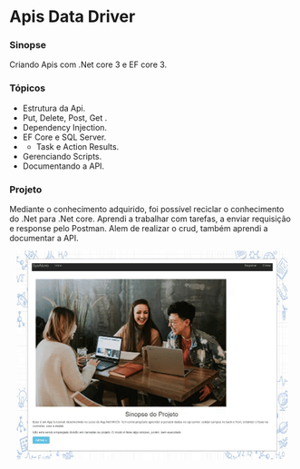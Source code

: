 # Apis Data Driver

### Sinopse ###
<p> 
  Criando Apis com .Net core 3 e EF core 3. 
</p>

### Tópicos ###

* Estrutura da Api.
* Put, Delete, Post, Get .
* Dependency Injection.
* EF Core e SQL Server.
* * Task e Action Results.
* Gerenciando Scripts.
* Documentando a API.


### Projeto ###

<p> 
Mediante o conhecimento adquirido, foi possível reciclar o conhecimento do .Net para .Net core.
Aprendi a trabalhar com tarefas, a enviar requisição e response pelo Postman. Alem de realizar o crud,
também aprendi a documentar a API.
</p> 

<p align="center">
  <img src="https://github.com/Jeffconexion/SysAluno/blob/main/sysProject.gif" />
</p>
